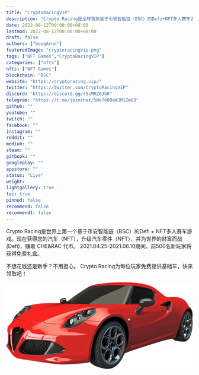 ```yaml
---
title: "CryptoRacingVIP"
description: "Crypto Racing是全球首款基于币安智能链（BSC）的Defi+NFT多人赛车游戏之一"
date: 2022-08-12T00:00:00+08:00
lastmod: 2022-08-12T00:00:00+08:00
draft: false
authors: ["boogArno"]
featuredImage: "cryptoracingvip.png"
tags: ["NFT Games","CryptoRacingVIP"]
categories: ["nfts"]
nfts: ["NFT Games"]
blockchain: "BSC"
website: "https://cryptoracing.vip/"
twitter: "https://twitter.com/CryptoRacingVIP"
discord: "https://discord.gg/r5cMRZ6Jb6"
telegram: "https://t.me/joinchat/5We760BaWJM1ZmQ9"
github: ""
youtube: ""
twitch: ""
facebook: ""
instagram: ""
reddit: ""
medium: ""
steam: ""
gitbook: ""
googleplay: ""
appstore: ""
status: "Live"
weight: 
lightgallery: true
toc: true
pinned: false
recommend: false
recommend1: false
---
```

Crypto Racing是世界上第一个基于币安智能链（BSC）的Defi + NFT多人赛车游戏。现在获得您的汽车（NFT），升级汽车零件（NFT），并为世界的财富而战(Defi)，赚取 CHE&RAC 代币。 2021.04.25-2021.06.10期间，前500名新玩家将获得免费礼盒。

不想花钱还是新手？不用担心。 Crypto Racing为每位玩家免费提供基础车，快来领取吧！

![car1](car1.png)
